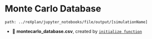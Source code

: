 # Monte Carlo Database
```
path: ../reXplan/jupyter_notebooks/file/output/[simulationName]
```
- 🔰 **montecarlo_database.csv**, created by [`initialize function`](../functions/userfunctions.md#initialize-functions)




